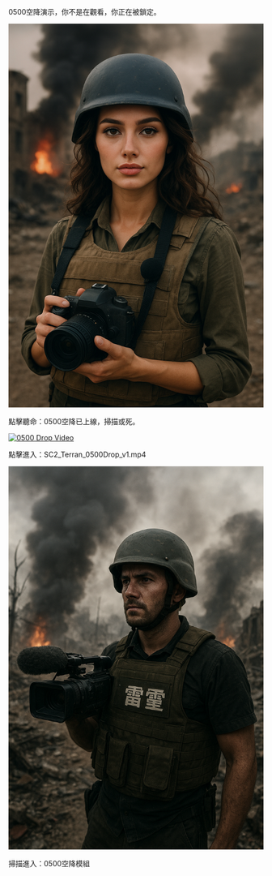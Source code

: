<p class="tactical-header">0500空降演示，你不是在觀看，你正在被鎖定。</p>

<div class="image-row">
  <div class="module-block">
    <img src="assets/images/angelababy_avatar.png" alt="Angelababy 戰地導引" class="module" onclick="document.getElementById('voice4').play()">
    <p class="voice-hint">點擊聽命：0500空降已上線，掃描或死。</p>
    <audio id="voice4" src="assets/audio/angelababy_drop_command.mp3"></audio>
  </div>
  <div class="module-block">
    <a href="https://drive.google.com/file/d/1XOIP_45C8_SkxJdq6c9JZvI1b5V9PDK_/view?usp=sharing" target="_blank">
      <img src="assets/images/drop_video_cover.jpg" alt="0500 Drop Video" class="module">
    </a>
    <p class="voice-hint">點擊進入：SC2_Terran_0500Drop_v1.mp4</p>
  </div>
  <div class="module-block">
    <img src="assets/images/qr_drop.png" alt="QR Code" class="module">
    <p class="voice-hint">掃描進入：0500空降模組</p>
  </div>
</div>